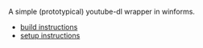 
A simple (prototypical) youtube-dl wrapper in winforms.

- [build instructions](.source/build.md)
- [setup instructions](.source/setup.md)

